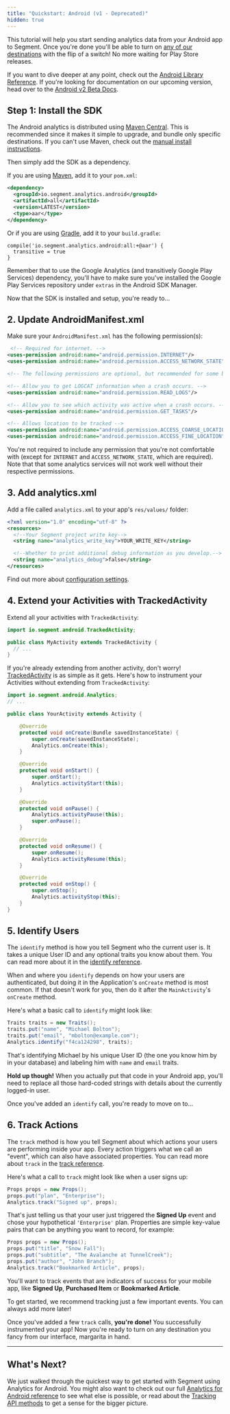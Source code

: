 ```yaml
---
title: "Quickstart: Android (v1 - Deprecated)"
hidden: true
---
```


This tutorial will help you start sending analytics data from your Android app to Segment. Once you're done you'll be able to turn on [any of our destinations](/docs/connections/destinations/) with the flip of a switch! No more waiting for Play Store releases.

If you want to dive deeper at any point, check out the [Android Library Reference](/docs/connections/sources/catalog/libraries/mobile/android).
If you're looking for documentation on our upcoming version, head over to the [Android v2 Beta Docs](/docs/connections/sources/catalog/libraries/mobile/android-beta).

## Step 1: Install the SDK

The Android analytics is distributed using [Maven Central](http://maven.org/). This is recommended since it makes it simple to upgrade, and bundle only specific destinations. If you can't use Maven, check out the [manual install instructions](/docs/connections/sources/catalog/libraries/mobile/android#manual-install).

Then simply add the SDK as a dependency.

If you are using [Maven](https://maven.apache.org/), add it to your `pom.xml`:
```xml
<dependency>
  <groupId>io.segment.analytics.android</groupId>
  <artifactId>all</artifactId>
  <version>LATEST</version>
  <type>aar</type>
</dependency>
```

Or if you are using [Gradle](http://www.gradle.org/), add it to your `build.gradle`:

```
compile('io.segment.analytics.android:all:+@aar') {
  transitive = true
}
```

Remember that to use the Google Analytics (and transitively Google Play Services) dependency, you'll have to make sure you've installed the Google Play Services repository under `extras` in the Android SDK Manager.

Now that the SDK is installed and setup, you're ready to...

## 2. Update AndroidManifest.xml

Make sure your `AndroidManifest.xml` has the following permission(s):

```xml
 <!-- Required for internet. -->
<uses-permission android:name="android.permission.INTERNET"/>
<uses-permission android:name="android.permission.ACCESS_NETWORK_STATE"/>

<!-- The following permissions are optional, but recommended for some bundled destinations. -->

<!-- Allow you to get LOGCAT information when a crash occurs. -->
<uses-permission android:name="android.permission.READ_LOGS"/>

<!-- Allow you to see which activity was active when a crash occurs. -->
<uses-permission android:name="android.permission.GET_TASKS"/>

<!-- Allows location to be tracked -->
<uses-permission android:name="android.permission.ACCESS_COARSE_LOCATION"/>
<uses-permission android:name="android.permission.ACCESS_FINE_LOCATION"/>
```

You're not required to include any permission that you're not comfortable with (except for `INTERNET` and `ACCESS_NETWORK_STATE`, which are required). Note that that some analytics services will not work well without their respective permissions.

## 3. Add analytics.xml

Add a file called `analytics.xml` to your app's `res/values/` folder:

```xml
<?xml version="1.0" encoding="utf-8" ?>
<resources>
  <!--Your Segment project write key-->
  <string name="analytics_write_key">YOUR_WRITE_KEY</string>

  <!--Whether to print additional debug information as you develop.-->
  <string name="analytics_debug">false</string>
</resources>
```

Find out more about [configuration settings](#configuration).

## 4. Extend your Activities with TrackedActivity

Extend all your activities with `TrackedActivity`:

```java
import io.segment.android.TrackedActivity;

public class MyActivity extends TrackedActivity {
  // ...
}
```

If you're already extending from another activity, don't worry! [TrackedActivity](https://github.com/segmentio/analytics-android/blob/master/src/io/segment/android/TrackedActivity.java) is as simple as it gets. Here's how to instrument your Activities without extending from `TrackedActivity`:


```java
import io.segment.android.Analytics;
// ...

public class YourActivity extends Activity {

    @Override
    protected void onCreate(Bundle savedInstanceState) {
        super.onCreate(savedInstanceState);
        Analytics.onCreate(this);
    }

    @Override
    protected void onStart() {
        super.onStart();
        Analytics.activityStart(this);
    }

    @Override
    protected void onPause() {
        Analytics.activityPause(this);
        super.onPause();
    }

    @Override
    protected void onResume() {
        super.onResume();
        Analytics.activityResume(this);
    }

    @Override
    protected void onStop() {
        super.onStop();
        Analytics.activityStop(this);
    }
}
```

## 5. Identify Users

The `identify` method is how you tell Segment who the current user is. It takes a unique User ID and any optional traits you know about them. You can read more about it in the [identify reference](/docs/connections/sources/catalog/libraries/mobile/android#identify).

When and where you `identify` depends on how your users are authenticated, but doing it in the Application's `onCreate` method is most common. If that doesn't work for you, then do it after the `MainActivity`'s `onCreate` method.

Here's what a basic call to `identify` might look like:

```java
Traits traits = new Traits();
traits.put("name", "Michael Bolton");
traits.put("email", "mbolton@example.com");
Analytics.identify("f4ca124298", traits);
```

That's identifying Michael by his unique User ID (the one you know him by in your database) and labeling him with `name` and `email` traits.

**Hold up though!** When you actually put that code in your Android app, you'll need to replace all those hard-coded strings with details about the currently logged-in user.

Once you've added an `identify` call, you're ready to move on to...

## 6. Track Actions

The `track` method is how you tell Segment about which actions your users are performing inside your app. Every action triggers what we call an "event", which can also have associated properties. You can read more about `track` in the [track reference](/docs/connections/sources/catalog/libraries/mobile/android#track).

Here's what a call to `track` might look like when a user signs up:

```java
Props props = new Props();
props.put("plan", "Enterprise");
Analytics.track("Signed up", props);
```

That's just telling us that your user just triggered the **Signed Up** event and chose your hypothetical `'Enterprise'` plan. Properties are simple key-value pairs that can be anything you want to record, for example:

```java
Props props = new Props();
props.put("title", "Snow Fall");
props.put("subtitle", "The Avalanche at TunnelCreek");
props.put("author", "John Branch");
Analytics.track("Bookmarked Article", props);
```

You'll want to track events that are indicators of success for your mobile app, like **Signed Up**, **Purchased Item** or **Bookmarked Article**.

To get started, we recommend tracking just a few important events. You can always add more later!

Once you've added a few `track` calls, **you're done!** You successfully instrumented your app! Now you're ready to turn on any destination you fancy from our interface, margarita in hand.

---

## What's Next?

We just walked through the quickest way to get started with Segment using Analytics for Android. You might also want to check out our full [Analytics for Android reference](/docs/connections/sources/catalog/libraries/mobile/android/) to see what else is possible, or read about the [Tracking API methods](/docs/connections/sources/catalog/libraries/server/http-api/) to get a sense for the bigger picture.
